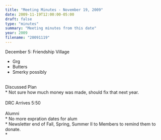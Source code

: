 ```yaml
---
title: "Meeting Minutes - November 19, 2009"
date: 2009-11-19T12:00:00-05:00
draft: false
type: "minutes"
summary: "Meeting minutes from this date"
year: 2009
filename: "20091119"
---
```


December 5: Friendship Village<br />
* Grg<br />
* Butters<br />
* Smerky possibly<br />
<br />
Discussed Plan<br />
* Not sure how much money was made, should fix that next year.<br />
<br />
DRC Arrives 5:50<br />
<br />
Alumni<br />
* No more expration dates for alum<br />
* Newsletter end of Fall, Spring, Summer II to Members to remind them to donate.<br />
* 
